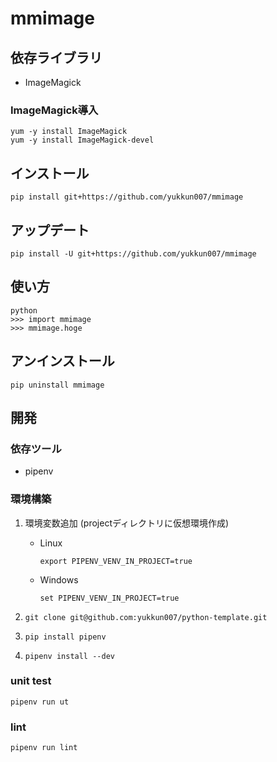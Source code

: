 # mmimage

## 依存ライブラリ

- ImageMagick

### ImageMagick導入

```(sh)
yum -y install ImageMagick
yum -y install ImageMagick-devel
```

## インストール

```(sh)
pip install git+https://github.com/yukkun007/mmimage
```

## アップデート

```(sh)
pip install -U git+https://github.com/yukkun007/mmimage
```

## 使い方

```(sh)
python
>>> import mmimage
>>> mmimage.hoge
```

## アンインストール

```(sh)
pip uninstall mmimage
```

## 開発

### 依存ツール

- pipenv

### 環境構築

1. 環境変数追加 (projectディレクトリに仮想環境作成)

    - Linux

        ```(sh)
        export PIPENV_VENV_IN_PROJECT=true
        ```

    - Windows

        ```(sh)
        set PIPENV_VENV_IN_PROJECT=true
        ```

1. `git clone git@github.com:yukkun007/python-template.git`
1. `pip install pipenv`
1. `pipenv install --dev`

### unit test

```(sh)
pipenv run ut
```

### lint

```(sh)
pipenv run lint
```
